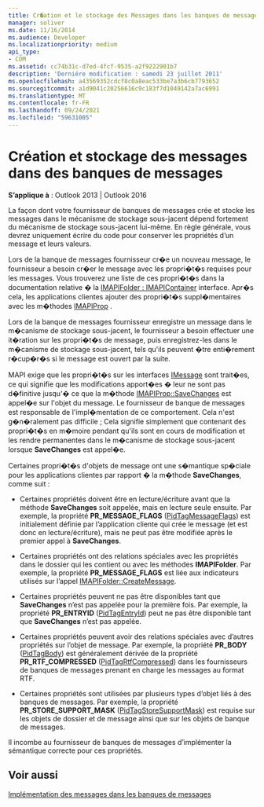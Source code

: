 ```yaml
---
title: Cr�ation et le stockage des Messages dans les banques de messages
manager: soliver
ms.date: 11/16/2014
ms.audience: Developer
ms.localizationpriority: medium
api_type:
- COM
ms.assetid: cc74b31c-d7ed-4fcf-9535-a2f9222901b7
description: 'Derniére modification : samedi 23 juillet 2011'
ms.openlocfilehash: a43569352cdcf8c0a8eac533be7a3b6cb7793652
ms.sourcegitcommit: a1d9041c20256616c9c183f7d1049142a7ac6991
ms.translationtype: MT
ms.contentlocale: fr-FR
ms.lasthandoff: 09/24/2021
ms.locfileid: "59631005"
---
```

# <a name="creating-and-storing-messages-in-message-stores"></a>Création et stockage des messages dans des banques de messages

  
  
**S’applique à** : Outlook 2013 | Outlook 2016 
  
La façon dont votre fournisseur de banques de messages crée et stocke les messages dans le mécanisme de stockage sous-jacent dépend fortement du mécanisme de stockage sous-jacent lui-même. En règle générale, vous devrez uniquement écrire du code pour conserver les propriétés d’un message et leurs valeurs.
  
Lors de la banque de messages fournisseur cr�e un nouveau message, le fournisseur a besoin cr�er le message avec les propri�t�s requises pour les messages. Vous trouverez une liste de ces propri�t�s dans la documentation relative � la [IMAPIFolder : IMAPIContainer](imapifolderimapicontainer.md) interface. Apr�s cela, les applications clientes ajouter des propri�t�s suppl�mentaires avec les m�thodes [IMAPIProp](imapipropiunknown.md) . 
  
Lors de la banque de messages fournisseur enregistre un message dans le m�canisme de stockage sous-jacent, le fournisseur a besoin effectuer une it�ration sur les propri�t�s de message, puis enregistrez-les dans le m�canisme de stockage sous-jacent, tels qu'ils peuvent �tre enti�rement r�cup�r�s si le message est ouvert par la suite.
  
MAPI exige que les propri�t�s sur les interfaces [IMessage](imessageimapiprop.md) sont trait�es, ce qui signifie que les modifications apport�es � leur ne sont pas d�finitive jusqu'� ce que la m�thode [IMAPIProp::SaveChanges](imapiprop-savechanges.md) est appel�e sur l'objet du message. Le fournisseur de banque de messages est responsable de l'impl�mentation de ce comportement. Cela n'est g�n�ralement pas difficile ; Cela signifie simplement que contenant des propri�t�s en m�moire pendant qu'ils sont en cours de modification et les rendre permanentes dans le m�canisme de stockage sous-jacent lorsque **SaveChanges** est appel�e. 
  
Certaines propri�t�s d'objets de message ont une s�mantique sp�ciale pour les applications clientes par rapport � la m�thode **SaveChanges**, comme suit : 
  
- Certaines propriétés doivent être en lecture/écriture avant que la méthode **SaveChanges** soit appelée, mais en lecture seule ensuite. Par exemple, la propriété **PR_MESSAGE_FLAGS** ([PidTagMessageFlags](pidtagmessageflags-canonical-property.md)) est initialement définie par l’application cliente qui crée le message (et est donc en lecture/écriture), mais ne peut pas être modifiée après le premier appel à **SaveChanges**.
    
- Certaines propriétés ont des relations spéciales avec les propriétés dans le dossier qui les contient ou avec les méthodes **IMAPIFolder**. Par exemple, la propriété **PR_MESSAGE_FLAGS** est liée aux indicateurs utilisés sur l’appel [IMAPIFolder::CreateMessage](imapifolder-createmessage.md). 
    
- Certaines propriétés peuvent ne pas être disponibles tant que **SaveChanges** n’est pas appelée pour la première fois. Par exemple, la propriété **PR_ENTRYID** ([PidTagEntryId](pidtagentryid-canonical-property.md)) peut ne pas être disponible tant que **SaveChanges** n’est pas appelée. 
    
- Certaines propriétés peuvent avoir des relations spéciales avec d’autres propriétés sur l’objet de message. Par exemple, la propriété **PR_BODY** ([PidTagBody](pidtagbody-canonical-property.md)) est généralement dérivée de la propriété **PR_RTF_COMPRESSED** ([PidTagRtfCompressed](pidtagrtfcompressed-canonical-property.md)) dans les fournisseurs de banques de messages prenant en charge les messages au format RTF.
    
- Certaines propriétés sont utilisées par plusieurs types d’objet liés à des banques de messages. Par exemple, la propriété **PR_STORE_SUPPORT_MASK** ([PidTagStoreSupportMask](pidtagstoresupportmask-canonical-property.md)) est requise sur les objets de dossier et de message ainsi que sur les objets de banque de messages.
    
Il incombe au fournisseur de banques de messages d’implémenter la sémantique correcte pour ces propriétés.
  
## <a name="see-also"></a>Voir aussi



[Implémentation des messages dans les banques de messages](implementing-messages-in-message-stores.md)

